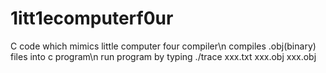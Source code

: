 # 1itt1ecomputerf0ur
C code which mimics little computer four compiler\n
compiles .obj(binary) files into c program\n
run program by typing ./trace xxx.txt xxx.obj xxx.obj
